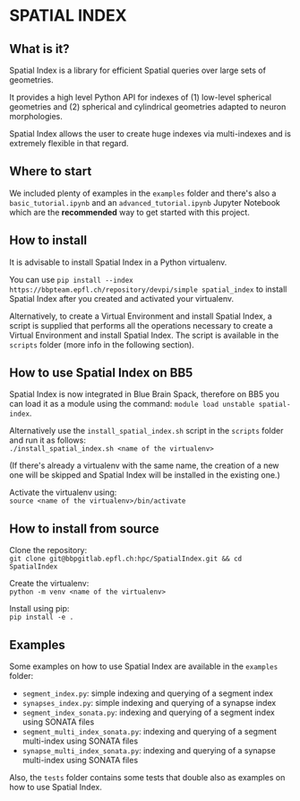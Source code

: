 # SPATIAL INDEX

## What is it?

Spatial Index is a library for efficient Spatial queries over large sets of geometries.

It provides a high level Python API for indexes of (1) low-level spherical geometries and (2) spherical and cylindrical geometries adapted to neuron morphologies.

Spatial Index allows the user to create huge indexes via multi-indexes and is extremely flexible in that regard.

## Where to start

We included plenty of examples in the `examples` folder and there's also a `basic_tutorial.ipynb` and an `advanced_tutorial.ipynb` Jupyter Notebook which are the **recommended** way to get started with this project.

## How to install

It is advisable to install Spatial Index in a Python virtualenv.

You can use `pip install --index https://bbpteam.epfl.ch/repository/devpi/simple spatial_index` to install Spatial Index after you created and activated your virtualenv.

Alternatively, to create a Virtual Environment and install Spatial Index, a script is supplied that performs all the operations necessary to create a Virtual Environment and install Spatial Index. The script is available in the `scripts` folder (more info in the following section).

## How to use Spatial Index on BB5

Spatial Index is now integrated in Blue Brain Spack, therefore on BB5 you can load it as a module using the command: `module load unstable spatial-index`.

Alternatively use the `install_spatial_index.sh` script in the `scripts` folder and run it as follows:  
`./install_spatial_index.sh <name of the virtualenv>`  
  
(If there's already a virtualenv with the same name, the creation of a new one will be skipped and Spatial Index will be installed in the existing one.)   
  
Activate the virtualenv using:  
`source <name of the virtualenv>/bin/activate`

## How to install from source

Clone the repository:  
`git clone git@bbpgitlab.epfl.ch:hpc/SpatialIndex.git && cd SpatialIndex`

Create the virtualenv:  
`python -m venv <name of the virtualenv>`

Install using pip:  
`pip install -e .`

## Examples

Some examples on how to use Spatial Index are available in the `examples` folder:   
- `segment_index.py`: simple indexing and querying of a segment index 
- `synapses_index.py`: simple indexing and querying of a synapse index
- `segment_index_sonata.py`: indexing and querying of a segment index using SONATA files
- `segment_multi_index_sonata.py`: indexing and querying of a segment multi-index using SONATA files
- `synapse_multi_index_sonata.py`: indexing and querying of a synapse multi-index using SONATA files

Also, the `tests` folder contains some tests that double also as examples on how to use Spatial Index.
